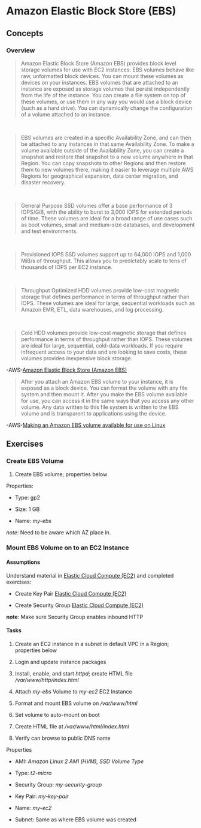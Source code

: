 # Amazon Elastic Block Store (EBS)

## Concepts

### Overview

> Amazon Elastic Block Store (Amazon EBS) provides block level storage volumes for use with EC2 instances. EBS volumes behave like raw, unformatted block devices. You can mount these volumes as devices on your instances. EBS volumes that are attached to an instance are exposed as storage volumes that persist independently from the life of the instance. You can create a file system on top of these volumes, or use them in any way you would use a block device (such as a hard drive). You can dynamically change the configuration of a volume attached to an instance.

&nbsp;

> EBS volumes are created in a specific Availability Zone, and can then be attached to any instances in that same Availability Zone. To make a volume available outside of the Availability Zone, you can create a snapshot and restore that snapshot to a new volume anywhere in that Region. You can copy snapshots to other Regions and then restore them to new volumes there, making it easier to leverage multiple AWS Regions for geographical expansion, data center migration, and disaster recovery.

&nbsp;

> General Purpose SSD volumes offer a base performance of 3 IOPS/GiB, with the ability to burst to 3,000 IOPS for extended periods of time. These volumes are ideal for a broad range of use cases such as boot volumes, small and medium-size databases, and development and test environments.

&nbsp;

> Provisioned IOPS SSD volumes support up to 64,000 IOPS and 1,000 MiB/s of throughput. This allows you to predictably scale to tens of thousands of IOPS per EC2 instance.

&nbsp;

> Throughput Optimized HDD volumes provide low-cost magnetic storage that defines performance in terms of throughput rather than IOPS. These volumes are ideal for large, sequential workloads such as Amazon EMR, ETL, data warehouses, and log processing.

&nbsp;

> Cold HDD volumes provide low-cost magnetic storage that defines performance in terms of throughput rather than IOPS. These volumes are ideal for large, sequential, cold-data workloads. If you require infrequent access to your data and are looking to save costs, these volumes provides inexpensive block storage.

-AWS-[Amazon Elastic Block Store (Amazon EBS)](https://docs.aws.amazon.com/AWSEC2/latest/UserGuide/AmazonEBS.html)

> After you attach an Amazon EBS volume to your instance, it is exposed as a block device. You can format the volume with any file system and then mount it. After you make the EBS volume available for use, you can access it in the same ways that you access any other volume. Any data written to this file system is written to the EBS volume and is transparent to applications using the device.

-AWS-[Making an Amazon EBS volume available for use on Linux](https://docs.aws.amazon.com/AWSEC2/latest/UserGuide/ebs-using-volumes.html)

## Exercises

### Create EBS Volume

1. Create EBS volume; properties below

Properties:

* Type: gp2

* Size: 1 GB

* Name: *my-ebs*

*note*: Need to be aware which AZ place in.

### Mount EBS Volume on to an EC2 Instance

#### Assumptions

Understand material in [Elastic Cloud Compute (EC2)](../../../2/2.1/ec2) and completed exercises:

* Create Key Pair [Elastic Cloud Compute (EC2)](../../../2/2.1/ec2)

* Create Security Group [Elastic Cloud Compute (EC2)](../../../2/2.1/ec2)

**note**: Make sure Security Group enables inbound HTTP

#### Tasks

1. Create an EC2 instance in a subnet in default VPC in a Region; properties below

2. Login and update instance packages

3. Install, enable, and start *httpd*; create HTML file */var/www/http/index.html*

4. Attach *my-ebs* Volume to *my-ec2* EC2 Instance

5. Format and mount EBS volume on */var/www/html*

6. Set volume to auto-mount on boot

7. Create HTML file at */var/www/html/index.html*

8. Verify can browse to public DNS name

Properties

* AMI: *Amazon Linux 2 AMI (HVM), SSD Volume Type*

* Type: *t2-micro*

* Security Group: *my-security-group*

* Key Pair: *my-key-pair*

* Name: *my-ec2*

* Subnet: Same as where EBS volume was created

